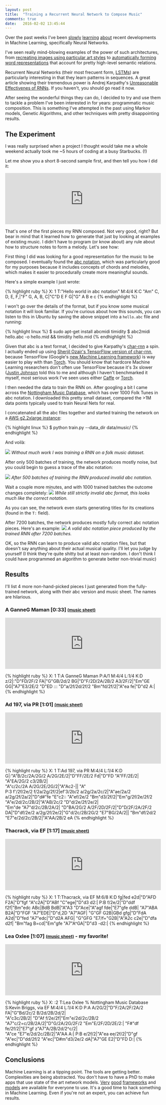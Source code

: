 ```yaml
---
layout: post
title:  "Training a Recurrent Neural Network to Compose Music"
comments: true
date:   2016-02-02 13:45:44
---
```



Over the past weeks I've been [slowly](https://www.coursera.org/learn/machine-learning) [learning](http://cs231n.stanford.edu/) [about](https://www.udacity.com/course/deep-learning--ud730) recent developments in Machine Learning, specifically Neural Networks.

I've seen really mind-blowing examples of the power of such architectures, from [recreating images using particular art styles](https://github.com/jcjohnson/neural-style) to [automatically forming word representations](https://colah.github.io/posts/2014-07-NLP-RNNs-Representations/) that account for pretty high-level semantic relations.

Recurrent Neural Networks (their most frecuent form, [LSTMs](https://colah.github.io/posts/2015-08-Understanding-LSTMs/)) are particularly interesting in that they learn patterns in sequences. A great article showing their tremendous power is Andrej Karpathy's [Unreasonable Effectivenes of RNNs](https://karpathy.github.io/2015/05/21/rnn-effectiveness/). If you haven't, you should go read it now.

After seeing the wonderful things they can do, I decided to try and use them to tackle a problem I've been interested in for years: programmatic music composition. This is something I've attempted in the past using Markov models, Genetic Algorithms, and other techniques with pretty disappointing results.

## The Experiment

I was really surprised when a project I thought would take me a whole weekend actually took me ~5 hours of coding at a busy Starbucks. (!)

Let me show you a short 8-second sample first, and then tell you how I did it:

<iframe width="100%" height="166" scrolling="no" frameborder="no" src="https://w.soundcloud.com/player/?url=https%3A//api.soundcloud.com/tracks/245202787&amp;color=2C768B&amp;auto_play=false&amp;hide_related=false&amp;show_comments=true&amp;show_user=true&amp;show_reposts=false"></iframe>


That's one of the first pieces my RNN composed. Not very good, right? But bear in mind that it learned how to generate that just by looking at examples of existing music. I didn't have to program (or know about) any rule about how to structure notes to form a melody. Let's see how:

First thing I did was looking for a good representation for the music to be composed. I eventually found the [abc notation](http://abcnotation.com/), which was particularly good for my purposes because it includes concepts of chords and melodies, which makes it easier to procedurally create more meaningful sounds. 

Here's a simple example I just wrote:


{% highlight ruby %}
X: 1
T:"Hello world in abc notation"
M:4/4
K:C
"Am" C, D, E, F,|"F" G, A, B, C|"C"D E F G|"G" A B e c
{% endhighlight %}

I won't go over the details of the format, but if you know some musical notation it will look familiar. If you're curious about how this sounds, you can listen to this in Ubuntu by saving the above snippet into a `hello.abc` file and running:

{% highlight linux %}
$ sudo apt-get install abcmidi timidity
$ abc2midi hello.abc -o hello.mid && timidity hello.mid
{% endhighlight %}

Given that abc is a text format, I decided to give Karpathy's [char-rnn](https://github.com/karpathy/char-rnn) a spin. I actually ended up using [Sherjil Ozair's TensorFlow version of char-rnn](https://github.com/sherjilozair/char-rnn-tensorflow), because TensorFlow (Google's [new Machine Learning framework](http://googleresearch.blogspot.com/2015/11/tensorflow-googles-latest-machine_9.html)) is way easier to play with than [Torch][1]. You should know that hardcore Machine Learning researchers don't often use TensorFlow because it's 3x slower ([Justin Johnson](https://cs.stanford.edu/people/jcjohns/) told this to me and although I haven't benchmarked it myself, most serious work I've seen uses either [Caffe][2] or [Torch][1].

I then needed the data to train the RNN on. After googling a bit I came across the [Nottingham Music Database](http://abc.sourceforge.net/NMD/), which has over 1000 Folk Tunes in abc notation. I downloaded this pretty small dataset, compared the >1M data points typically used to train Neural Nets for real.

I concatenated all the abc files together and started training the network on a [AWS g2.2xlarge instance](https://aws.amazon.com/ec2/instance-types/): 

{% highlight linux %}
$ python train.py --data_dir data/music/
{% endhighlight %}

And voilà:

![](/img/abc-rnn/a.png)
*Without much work I was training a RNN on a folk music dataset.*

After only 500 batches of training, the network produces mostly noise, but you could begin to guess a trace of the abc notation:

![](/img/abc-rnn/b.png)
*After 500 batches of training the RNN produced invalid abc notation.*

Wait a couple more minutes, and with 1000 trained batches the outcome changes completely:
![](/img/abc-rnn/c.png)
*While still strictly invalid abc format, this looks much like the correct notation.*

As you can see, the network even starts generating titles for its creations (found in the `T:` field). 

After 7200 batches, the network produces mostly fully correct abc notation pieces. Here's an example:
![](/img/abc-rnn/d.png)
*A valid abc notation piece produced by the trained RNN after 7200 batches.*


OK, so the RNN can learn to produce valid abc notation files, but that doesn't say anything about their actual musical quality. I'll let you judge by yourself (I think they're quite shitty but at least non-random. I don't think I could have programmed an algorithm to generate better non-trivial music)

## Results

I'll list 4 more non-hand-picked pieces I just generated from the fully-trained network, along with their abc version and music sheet. The names are hilarious.

### A GanneG Maman [0:33] <small><a href="/img/abc-rnn/1.svg" target="_blank">(music sheet)</a></small>
<iframe width="100%" height="166" scrolling="no" frameborder="no" src="https://w.soundcloud.com/player/?url=https%3A//api.soundcloud.com/tracks/245202793&amp;color=2C768B&amp;auto_play=false&amp;hide_related=false&amp;show_comments=true&amp;show_user=true&amp;show_reposts=false"></iframe>

{% highlight ruby %}
X: 1
T:A GanneG Maman
P:A/1
M:4/4
L:1/4
K:D
z/2|:"D"FD/2F/2 FA|"G"GB/2d/2 BG|"D"F/2D/2A/2B/2 A3/2F/2|"Em"GE GG|"A7"E3/2E/2 "D"ED
:::
"D"a/2f/2d/2f/2 "Bm"fd/2f/2|"A"ea fe|"D"d2 A:|
{% endhighlight %}

### Ad 197, via PR [1:01] <small><a href="/img/abc-rnn/2.svg" target="_blank">(music sheet)</a></small>

<iframe width="100%" height="166" scrolling="no" frameborder="no" src="https://w.soundcloud.com/player/?url=https%3A//api.soundcloud.com/tracks/245202792&amp;color=2C768B&amp;auto_play=false&amp;hide_related=false&amp;show_comments=true&amp;show_user=true&amp;show_reposts=false"></iframe>

{% highlight ruby %}
X: 1
T:Ad 197, via PR
M:4/4
L:1/4
K:D
G|:"A"B/2c/2A/2G/2 A/2G/2E/2|"D"FF/2E/2 Fd|"D"FD "A"FF/2E/2|\
"A"EA/2G/2 c3/2B/2|\
"A"c/2c/2A A/2G/2E/2G/2|"A"Ac2-||
"A"\
P:3
f'/2f/2e/2 f/2a/2g/2f/2|ef'3/2b/2 a/2g/2a/2c/2|"A"ae/2a/2 a/2g/2f/2a/2|"D"d#"fe "E"c2::
"A"ef/2e/2 "Bm"d3/2f/2|"Em"g/2f/2e/2f/2 "A"e/2d/2c/2B/2|"A"AB/2c/2 "D"d/2e/2f/2e/2|\
"Em"de "A7"d/2c/2B/2A/2|
"D"BA/2G/2 A/2F/2D/2F/2|"D"D/2F/2A/2F/2 DA|"D"df/2e/2 a/2g/2f/2e/2|"G"d/2c/2B/2G/2 "E7"BG/2A/2||
"Bm"df/2d/2 "E7"e/2d/2c/2B/2|"A"AA/2B/2 eA
{% endhighlight %}

### Thacrack, via EF [1:17] <small><a href="/img/abc-rnn/3.svg" target="_blank">(music sheet)</a></small>

<iframe width="100%" height="166" scrolling="no" frameborder="no" src="https://w.soundcloud.com/player/?url=https%3A//api.soundcloud.com/tracks/245202790&amp;color=2C768B&amp;auto_play=false&amp;hide_related=false&amp;show_comments=true&amp;show_user=true&amp;show_reposts=false"></iframe>

{% highlight ruby %}
X: 1
T:Thacrack, via EF
M:6/8
K:D
fg|fed e2d|"D"AFD F2A|"D"fgf "A"c2A|"D"ABf "C"ege|"D"d3 d2:|
P:B
f/2e/2|"D"ddf f2f|"Bm"edc ABc|BdB BdB|"A"A3 "D"Ace|"A"agf fde|"E7"gfe ddB|
"A7"ABA B2A|"D"FGF "A7"EDE|"D"d,2D "A7"AGF|
"G"GF G2B|GBd gfg|"D"FdA A2d|"D"fed "A7"edc|"D"d2A AFG|
"G"GFG "E7/f+"G2B|"A"A2c c2e|"D"dfa d2f|
"Bm"fag B=cd|"Em"gfe "A7"A^GA|"D"d3 -d2:|
{% endhighlight %}

### Lea Oxlee [1:07] <small><a href="/img/abc-rnn/4.svg" target="_blank">(music sheet)</a></small> - my favorite!
<iframe width="100%" height="166" scrolling="no" frameborder="no" src="https://w.soundcloud.com/player/?url=https%3A//api.soundcloud.com/tracks/245202789&amp;color=2C768B&amp;auto_play=false&amp;hide_related=false&amp;show_comments=true&amp;show_user=true&amp;show_reposts=false"></iframe>

{% highlight ruby %}
X: :2
T:Lea Oxlee
% Nottingham Music Database
S:Kevin Briggs, via EF
M:4/4
L:1/4
K:D
P:A
A/2G/2|"D"F/2A/2F/2A/2 FA|"G"Bd/2c/2 B/2d/2B/2d/2|\
"A"c3c/2B/2|
"D"Af f/2e/2f|"Em"e/2d/2c/2B/2 "A7"c/2=c/2B/2A/2|"D"G/2A/2G/2F/2 "Em"E/2F/2D/2E/2:|
"F#"df fe/2f/2|"E7"gf z"A7"A/2B/2d/2^c/2|\
"A"ce "E7"e/2d/2c/2B/2|"A"AA A:|
P:B
e/2f/2|"A"ea ee/2f/2|"D"gf "A"ec|"D"dd/2f/2 "A"ec|"D#m"d3/2e/2 dA|"A7"GE E2|"D"FD D:|
{% endhighlight %}

## Conclusions

Machine Learning is at a tipping point. The tools are getting better. Complexities are being abstracted. You don't have to have a PhD to make apps that use state of the art network models. [Very](https://www.tensorflow.org/) [good](http://caffe.berkeleyvision.org/) [frameworks](http://torch.ch/) and [models](http://caffe.berkeleyvision.org/model_zoo.html) are available for everyone to use. It's a good time to hack something in Machine Learning. Even if you're not an expert, you can achieve fun results. 


[1]: http://torch.ch/
[2]: http://caffe.berkeleyvision.org/
